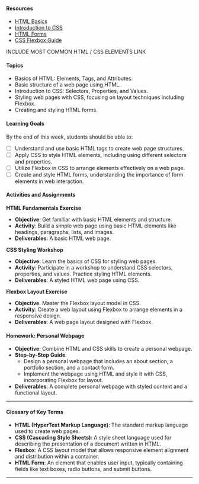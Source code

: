 #### Resources
- [HTML Basics](https://www.w3schools.com/html/)
- [Introduction to CSS](https://www.w3schools.com/css/)
- [HTML Forms](https://developer.mozilla.org/en-US/docs/Learn/Forms)
- [CSS Flexbox Guide](https://css-tricks.com/snippets/css/a-guide-to-flexbox/)

INCLUDE MOST COMMON HTML / CSS ELEMENTS LINK

#### Topics
- Basics of HTML: Elements, Tags, and Attributes.
- Basic structure of a web page using HTML.
- Introduction to CSS: Selectors, Properties, and Values.
- Styling web pages with CSS, focusing on layout techniques including Flexbox.
- Creating and styling HTML forms.

#### Learning Goals
By the end of this week, students should be able to:
- [ ] Understand and use basic HTML tags to create web page structures.
- [ ] Apply CSS to style HTML elements, including using different selectors and properties.
- [ ] Utilize Flexbox in CSS to arrange elements effectively on a web page.
- [ ] Create and style HTML forms, understanding the importance of form elements in web interaction.

#### Activities and Assignments

**HTML Fundamentals Exercise**
- **Objective**: Get familiar with basic HTML elements and structure.
- **Activity**: Build a simple web page using basic HTML elements like headings, paragraphs, lists, and images.
- **Deliverables**: A basic HTML web page.

**CSS Styling Workshop**
- **Objective**: Learn the basics of CSS for styling web pages.
- **Activity**: Participate in a workshop to understand CSS selectors, properties, and values. Practice styling HTML elements.
- **Deliverables**: A styled HTML web page using CSS.

**Flexbox Layout Exercise**
- **Objective**: Master the Flexbox layout model in CSS.
- **Activity**: Create a web layout using Flexbox to arrange elements in a responsive design.
- **Deliverables**: A web page layout designed with Flexbox.

#### Homework: Personal Webpage
- **Objective**: Combine HTML and CSS skills to create a personal webpage.
- **Step-by-Step Guide**:
  - Design a personal webpage that includes an about section, a portfolio section, and a contact form.
  - Implement the webpage using HTML and style it with CSS, incorporating Flexbox for layout.
- **Deliverables**: A complete personal webpage with styled content and a functional layout.

---

#### Glossary of Key Terms
- **HTML (HyperText Markup Language)**: The standard markup language used to create web pages.
- **CSS (Cascading Style Sheets)**: A style sheet language used for describing the presentation of a document written in HTML.
- **Flexbox**: A CSS layout model that allows responsive element alignment and distribution within a container.
- **HTML Form**: An element that enables user input, typically containing fields like text boxes, radio buttons, and submit buttons.

---
